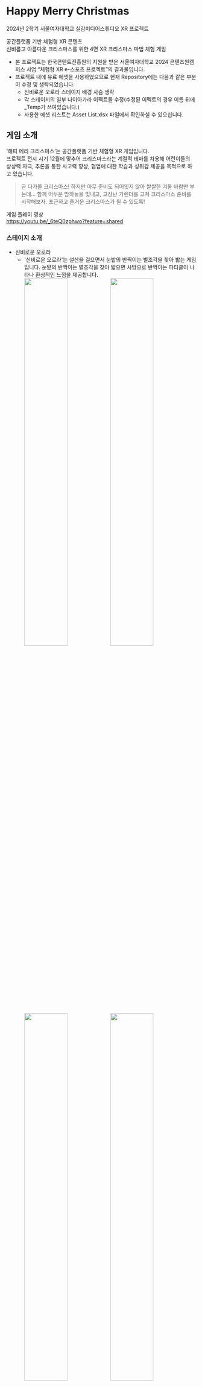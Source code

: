 # Happy Merry Christmas
2024년 2학기 서울여자대학교 실감미디어스튜디오 XR 프로젝트<br/>

공간플랫폼 기반 체험형 XR 콘텐츠<br/>
신비롭고 아름다운 크리스마스를 위한 4면 XR 크리스마스 마법 체험 게임<br/>
* 본 프로젝트는 한국콘텐트진흥원의 지원을 받은 서울여자대학교 2024 콘텐츠원캠퍼스 사업 “체험형 XR e-스포츠 프로젝트”의 결과물입니다.
* 프로젝트 내에 유료 에셋을 사용하였으므로 현재 Repository에는 다음과 같은 부분이 수정 및 생략되었습니다.
  * 신비로운 오로라 스테이지 배경 사슴 생략
  * 각 스테이지의 일부 나이아가라 이펙트들 수정(수정된 이펙트의 경우 이름 뒤에 _Temp가 쓰여있습니다.)
  * 사용한 에셋 리스트는 Asset List.xlsx 파일에서 확인하실 수 있으십니다.

## 게임 소개
‘해피 메리 크리스마스’는 공간플랫폼 기반 체험형 XR 게임입니다.<br/>
프로젝트 전시 시기 12월에 맞추어 크리스마스라는 계절적 테마를 차용해 어린이들의 상상력 자극, 추론을 통한 사고력 향상, 협업에 대한 학습과 성취감 제공을 목적으로 하고 있습니다.<br/>

> 곧 다가올 크리스마스! 하지만 아무 준비도 되어잇지 않아 쌀쌀한 겨울 바람만 부는데…
> 함께 어두운 밤하늘을 빛내고, 고장난 가렌더를 고쳐 크리스마스 준비를 시작해보자.
> 포근하고 즐거운 크리스마스가 될 수 있도록!

게임 플레이 영상<br/>
https://youtu.be/_6teQ0zphwo?feature=shared
### 스테이지 소개
* 신비로운 오로라
  * '신비로운 오로라'는 설산을 걸으면서 눈밭의 반짝이는 별조각을 찾아 밟는 게임입니다. 눈밭의 반짝이는 별조각을 찾아 밟으면 사방으로 반짝이는 파티클이 나타나 환상적인 느낌을 제공합니다.
  <br/><img width="50%" src="https://github.com/user-attachments/assets/ba0b142f-5003-46fc-8de4-fe418bd7a790"/><img width="50%" src="https://github.com/user-attachments/assets/2539c7ba-a488-4090-928c-231971cc126e"/>
  <br/><img width="50%" src="https://github.com/user-attachments/assets/9ae839b4-8074-40a3-a58b-6b9c00ad6437"/><img width="50%" src="https://github.com/user-attachments/assets/b61c3512-93d1-49d4-b10b-fb38d4326e28"/>
* 빛나는 순간
  * '빛나는 순간'는 바닥의 꺼진 전구를 빠르게 밟아 정면의 오너먼트를 모두 밝히는 게임입니다. 바닥의 꺼진 전구를 밟으면 화려한 이펙트가 발생하면서 전구와 오너먼트에 불이 들어오게 됩니다. 사용자가 빠르게 움직이면서 보람과 성취감을 제공합니다.
  <br/><img width="50%" src="https://github.com/user-attachments/assets/de90dfb8-9958-41e2-a33d-0fcf05ae8feb"/><img width="50%" src="https://github.com/user-attachments/assets/8f6a61e3-de2d-4d4b-9434-663856b428df"/>
  <br/><img width="50%" src="https://github.com/user-attachments/assets/b200846a-47ac-41cd-94de-c3c002636cb3"/><img width="50%" src="https://github.com/user-attachments/assets/72d153bb-7e86-49db-8ab1-6b5731033f7a"/>
* 해피 메리 크리스마스
  * '해피 메리 크리스마스'는 바닥의 버튼을 밟고 주변의 변화를 관찰하며 크리스마스를 즐기는 게임입니다. 버튼을 밟으면 이에 대한 인터랙션과 사운드가 발생하면서 크리스마스 경험을 제공합니다.
  <br/><img width="30%" src="https://github.com/user-attachments/assets/3e4fb50d-b8a0-4ff4-91a4-ff6bc24c1fb1"/><img width="30%" src="https://github.com/user-attachments/assets/2548b4a8-7a27-4d35-8653-80ecd14e0d27"/><img width="30%" src="https://github.com/user-attachments/assets/1d36e03d-2be2-4224-9bb6-74d7e92d0a2b"/>
  <br/><img width="50%" src="https://github.com/user-attachments/assets/54994e7e-6a9e-4a83-9e6b-f9b03050b67b"/><img width="50%" src="https://github.com/user-attachments/assets/d030d641-a8c8-4e95-b825-8372bc8308f5"/>

## 프로젝트 개요
### 개발 기간
* 2024.09 - 2024.12 (약 3개월)
### 개발 환경
* Unreal Engine 5.3.2 Blueprint
* HOKUYO Sensor
* Unity
### 개발 인원
* 개발 2명
  * 김연아(Yeon09a)
    * Notion : https://www.notion.so/Happy-Merry-Christmas-178b66b96b778020aa07f321896a6a83?pvs=4
    * Github : https://github.com/Yeon09a
  * 임지민
* 디자인 2명
  * 김윤아
  * 김주아
* 기획 1명
  * 최보은
## 프로젝트 성과
* SIGGRAPH Asia 2024 Tokyo 부스 내 프로젝트 소개 전시
* 현대백화점 중동점 'Future Ground' 전시 참여

